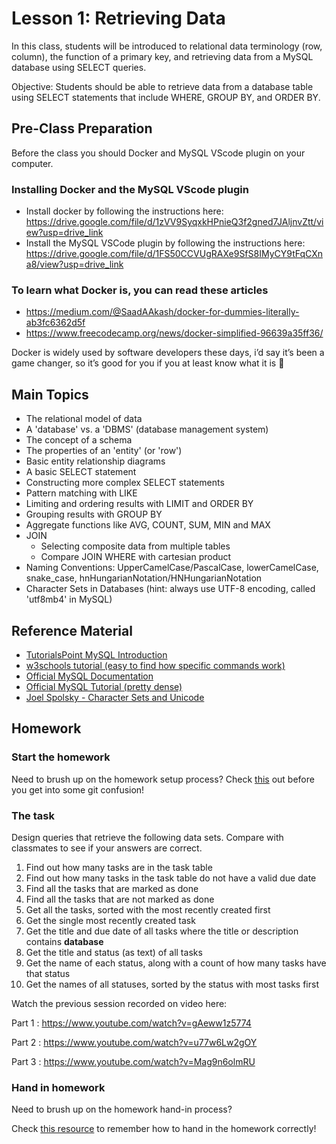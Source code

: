 # Lesson 1: Retrieving Data

In this class, students will be introduced to relational data terminology (row, column), the function of a primary key, and retrieving data from a MySQL database using SELECT queries.

Objective: Students should be able to retrieve data from a database table using SELECT statements that include WHERE, GROUP BY, and ORDER BY.

## Pre-Class Preparation

Before the class you should Docker and MySQL VScode plugin on your computer.

### Installing Docker and the MySQL VScode plugin

- Install docker by following the instructions here: <https://drive.google.com/file/d/1zVV9SyqxkHPnieQ3f2gned7JAljnvZtt/view?usp=drive_link>
- Install the MySQL VSCode plugin by following the instructions here: <https://drive.google.com/file/d/1FS50CCVUgRAXe9SfS8IMyCY9tFqCXna8/view?usp=drive_link>

### To learn what Docker is, you can read these articles

- <https://medium.com/@SaadAAkash/docker-for-dummies-literally-ab3fc6362d5f>
- <https://www.freecodecamp.org/news/docker-simplified-96639a35ff36/>

Docker is widely used by software developers these days, i’d say it’s been a
game changer, so it’s good for you if you at least know what it is :slightly_smiling_face:

## Main Topics

- The relational model of data
- A 'database' vs. a 'DBMS' (database management system)
- The concept of a schema
- The properties of an 'entity' (or 'row')
- Basic entity relationship diagrams
- A basic SELECT statement
- Constructing more complex SELECT statements
- Pattern matching with LIKE
- Limiting and ordering results with LIMIT and ORDER BY
- Grouping results with GROUP BY
- Aggregate functions like AVG, COUNT, SUM, MIN and MAX
- JOIN
  - Selecting composite data from multiple tables
  - Compare JOIN WHERE with cartesian product
- Naming Conventions: UpperCamelCase/PascalCase, lowerCamelCase, snake_case, hnHungarianNotation/HNHungarianNotation
- Character Sets in Databases (hint: always use UTF-8 encoding, called 'utf8mb4' in MySQL)

## Reference Material

- [TutorialsPoint MySQL Introduction](https://www.tutorialspoint.com/mysql/mysql-introduction.htm)
- [w3schools tutorial (easy to find how specific commands work)](https://www.w3schools.com/sql/default.asp)
- [Official MySQL Documentation](https://dev.mysql.com/doc/refman/8.0/en/)
- [Official MySQL Tutorial (pretty dense)](https://dev.mysql.com/doc/refman/8.0/en/tutorial.html)
- [Joel Spolsky - Character Sets and Unicode](https://www.joelonsoftware.com/2003/10/08/the-absolute-minimum-every-software-developer-absolutely-positively-must-know-about-unicode-and-character-sets-no-excuses/)

## Homework

### Start the homework

Need to brush up on the homework setup process? Check [this](https://github.com/HackYourFuture-CPH/Git/blob/main/homework-submission.md) out before you get into some git confusion!

### The task

Design queries that retrieve the following data sets. Compare with classmates to see if your answers are correct.

1. Find out how many tasks are in the task table
2. Find out how many tasks in the task table do not have a valid due date
3. Find all the tasks that are marked as done
4. Find all the tasks that are not marked as done
5. Get all the tasks, sorted with the most recently created first
6. Get the single most recently created task
7. Get the title and due date of all tasks where the title or description contains **database**
8. Get the title and status (as text) of all tasks
9. Get the name of each status, along with a count of how many tasks have that status
10. Get the names of all statuses, sorted by the status with most tasks first

Watch the previous session recorded on video here:

Part 1 : <https://www.youtube.com/watch?v=gAeww1z5774>

Part 2 : <https://www.youtube.com/watch?v=u77w6Lw2gOY>

Part 3 : <https://www.youtube.com/watch?v=Mag9n6olmRU>

### Hand in homework

Need to brush up on the homework hand-in process?

Check [this resource](https://github.com/HackYourFuture-CPH/Git/blob/main/homework-submission.md) to remember how to hand in the homework correctly!
